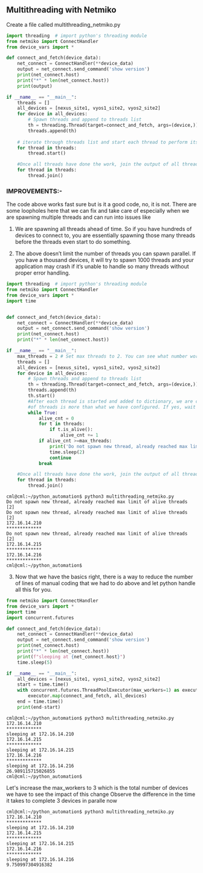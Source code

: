 ## Multithreading with Netmiko

Create a file called multithreading_netmiko.py

```py
import threading  # import python's threading module
from netmiko import ConnectHandler
from device_vars import *

def connect_and_fetch(device_data):
    net_connect = ConnectHandler(**device_data)
    output = net_connect.send_command('show version')
    print(net_connect.host)
    print("*" * len(net_connect.host))
    print(output)

if __name__ == "__main__":
    threads = []
    all_devices = [nexus_site1, vyos1_site2, vyos2_site2]
    for device in all_devices:
        # Spawn threads and append to threads list
        th = threading.Thread(target=connect_and_fetch, args=(device,))
        threads.append(th)
    
    # iterate through threads list and start each thread to perform its task
    for thread in threads:
        thread.start()

    #Once all threads have done the work, join the output of all threads to return the final output.
    for thread in threads:
        thread.join()
```

### IMPROVEMENTS:-

The code above works fast sure but is it a good code, no, it is not. There are some loopholes here that we can fix and take care of especially when we are spawning multiple threads and can run into issues like

1. We are spawning all threads ahead of time. So if you have hundreds of devices to connect to, you are essentially spawning those many threads before the threads even start to do something.

2. The above doesn’t limit the number of threads you can spawn parallel. If you have a thousand devices, it will try to spawn 1000 threads and your application may crash if it’s unable to handle so many threads without proper error handling.

```py
import threading  # import python's threading module
from netmiko import ConnectHandler
from device_vars import *
import time


def connect_and_fetch(device_data):
    net_connect = ConnectHandler(**device_data)
    output = net_connect.send_command('show version')
    print(net_connect.host)
    print("*" * len(net_connect.host))

if __name__ == "__main__":
    max_threads = 2 # Set max threads to 2. You can see what number works best for you.
    threads = []
    all_devices = [nexus_site1, vyos1_site2, vyos2_site2]
    for device in all_devices:
        # Spawn threads and append to threads list
        th = threading.Thread(target=connect_and_fetch, args=(device,))
        threads.append(th)
        th.start()
        #After each thread is started and added to dictionary, we are checking if the total number
        #of threads is more than what we have configured. If yes, wait or else continue
        while True:
            alive_cnt = 0
            for t in threads:
                if t.is_alive():
                    alive_cnt += 1
            if alive_cnt >=max_threads:
                print('Do not spawn new thread, already reached max limit of alive threads [%s]' % alive_cnt)
                time.sleep(2)
                continue
            break

    #Once all threads have done the work, join the output of all threads to return the final output.
    for thread in threads:
        thread.join()
```

```text
cml@cml:~/python_automation$ python3 multithreading_netmiko.py 
Do not spawn new thread, already reached max limit of alive threads [2]
Do not spawn new thread, already reached max limit of alive threads [2]
172.16.14.210
*************
Do not spawn new thread, already reached max limit of alive threads [2]
172.16.14.215
*************
172.16.14.216
*************
cml@cml:~/python_automation$ 
```

3. Now that we have the basics right, there is a way to reduce the number of lines of manual coding that we had to do above and let python handle all this for you.

```py
from netmiko import ConnectHandler
from device_vars import *
import time
import concurrent.futures

def connect_and_fetch(device_data):
    net_connect = ConnectHandler(**device_data)
    output = net_connect.send_command('show version')
    print(net_connect.host)
    print("*" * len(net_connect.host))
    print(f"sleeping at {net_connect.host}")
    time.sleep(5)

if __name__ == "__main__":
    all_devices = [nexus_site1, vyos1_site2, vyos2_site2]
    start = time.time()
    with concurrent.futures.ThreadPoolExecutor(max_workers=1) as executor:
        executor.map(connect_and_fetch, all_devices)
    end = time.time()
    print(end-start)

```

```text
cml@cml:~/python_automation$ python3 multithreading_netmiko.py 
172.16.14.210
*************
sleeping at 172.16.14.210
172.16.14.215
*************
sleeping at 172.16.14.215
172.16.14.216
*************
sleeping at 172.16.14.216
26.989115715026855
cml@cml:~/python_automation$ 
```

Let's increase the max_workers to 3 which is the total number of devices we have to see the impact of this change
Observe the difference in the time it takes to complete 3 devices in paralle now

```text
cml@cml:~/python_automation$ python3 multithreading_netmiko.py 
172.16.14.210
*************
sleeping at 172.16.14.210
172.16.14.215
*************
sleeping at 172.16.14.215
172.16.14.216
*************
sleeping at 172.16.14.216
9.750997304916382
```
